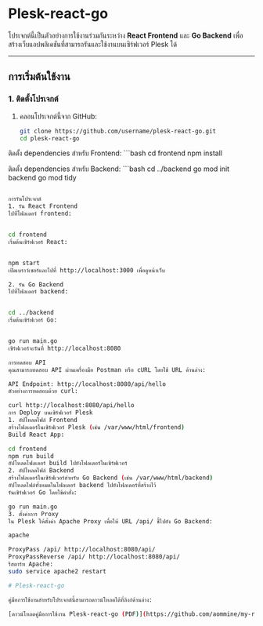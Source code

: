 # Plesk-react-go

โปรเจกต์นี้เป็นตัวอย่างการใช้งานร่วมกันระหว่าง **React Frontend** และ **Go Backend** เพื่อสร้างเว็บแอปพลิเคชันที่สามารถรันและใช้งานบนเซิร์ฟเวอร์ Plesk ได้

---

## การเริ่มต้นใช้งาน

### 1. ติดตั้งโปรเจกต์
1. คลอนโปรเจกต์นี้จาก GitHub:
   ```bash
   git clone https://github.com/username/plesk-react-go.git
   cd plesk-react-go
ติดตั้ง dependencies สำหรับ Frontend:
    ```bash
   cd frontend
   npm install

ติดตั้ง dependencies สำหรับ Backend:
    ```bash
   cd ../backend
   go mod init backend
   go mod tidy
   ```bash

การรันโปรเจกต์
1. รัน React Frontend
ไปที่โฟลเดอร์ frontend:


cd frontend
เริ่มต้นเซิร์ฟเวอร์ React:


npm start
เปิดเบราว์เซอร์และไปที่ http://localhost:3000 เพื่อดูหน้าเว็บ

2. รัน Go Backend
ไปที่โฟลเดอร์ backend:


cd ../backend
เริ่มต้นเซิร์ฟเวอร์ Go:


go run main.go
เซิร์ฟเวอร์จะรันที่ http://localhost:8080

การทดสอบ API
คุณสามารถทดสอบ API ผ่านเครื่องมือ Postman หรือ cURL โดยใช้ URL ด้านล่าง:

API Endpoint: http://localhost:8080/api/hello
ตัวอย่างการทดสอบด้วย curl:

curl http://localhost:8080/api/hello
การ Deploy บนเซิร์ฟเวอร์ Plesk
1. อัปโหลดไฟล์ Frontend
สร้างโฟลเดอร์ในเซิร์ฟเวอร์ Plesk (เช่น /var/www/html/frontend)
Build React App:

cd frontend
npm run build
อัปโหลดโฟลเดอร์ build ไปยังโฟลเดอร์ในเซิร์ฟเวอร์
2. อัปโหลดไฟล์ Backend
สร้างโฟลเดอร์ในเซิร์ฟเวอร์สำหรับ Go Backend (เช่น /var/www/html/backend)
อัปโหลดไฟล์ทั้งหมดในโฟลเดอร์ backend ไปยังโฟลเดอร์ที่สร้างไว้
รันเซิร์ฟเวอร์ Go โดยใช้คำสั่ง:

go run main.go
3. ตั้งค่าการ Proxy
ใน Plesk ให้ตั้งค่า Apache Proxy เพื่อให้ URL /api/ ชี้ไปยัง Go Backend:

apache

ProxyPass /api/ http://localhost:8080/api/
ProxyPassReverse /api/ http://localhost:8080/api/
รีสตาร์ท Apache:
sudo service apache2 restart

# Plesk-react-go

คู่มือการใช้งานสำหรับโปรเจกต์นี้สามารถดาวน์โหลดได้ที่ลิงก์ด้านล่าง:

[ดาวน์โหลดคู่มือการใช้งาน Plesk-react-go (PDF)](https://github.com/aommine/my-react-app/blob/main/%E0%B8%84%E0%B8%B9%E0%B9%88%E0%B8%A1%E0%B8%B7%E0%B8%AD%E0%B8%81%E0%B8%B2%E0%B8%A3%E0%B9%83%E0%B8%8A%E0%B9%89%E0%B8%87%E0%B8%B2%E0%B8%99%20Plesk-react-go.pdf)



